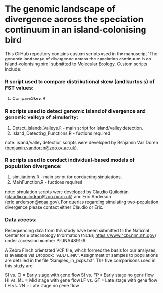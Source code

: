 # The genomic landscape of divergence across the speciation continuum in an island-colonising bird

This GitHub repository contains custom scripts used in the manuscript 'The genomic landscape of divergence across the speciation continuum in an island-colonising bird' submitted to Molecular Ecology. Custom scripts include:

### R script used to compare distributional skew (and kurtosis) of FST values:
1) CompareSkew.R  

### R scripts used to detect genomic island of divergence and genomic valleys of simularity:
1) Detect_Islands_Valleys.R - main script for island/valley detection.
2) Island_Detecting_Functions.R - fuctions required 

note: island/valley detection scripts were developed by Benjamin Van Doren (benjamin.vandoren@zoo.ox.ac.uk).

### R scripts used to conduct individual-based models of population divergence:
1) simulations.R - main script for conducting simulations.
2) MainFunction.R - fuctions required 

note: simulation scripts were developed by Claudio Quilodrán (claudio.quilodran@zoo.ox.ac.uk) and Eric Anderson (eric.anderson@noaa.gov). For queries regarding simulating two-population divergence please contact either Claudio or Eric. 

### Data access:
Resequencing data from this study have been submitted to the National Center for Biotechnology Information (NCBI; https://www.ncbi.nlm.nih.gov) under accession number PRJNA489169. 

A Zebra Finch orientated VCF file, which formed the basis for our analyses, is available via Dropbox: "ADD LINK". Assignment of samples to populations are detailed in the file 'Samples_in_pops.txt'. The five comparisons used in this study are:

SI vs. CI = Early stage with gene flow
SI vs. FP = Early stage no gene flow
HI vs. ML = Mid stage with gene flow
LF vs. GT = Late stage with gene flow
LH vs. VN = Late stage no gene flow

